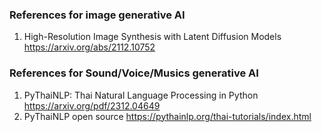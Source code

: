 ### References for image generative AI
1. High-Resolution Image Synthesis with Latent Diffusion Models https://arxiv.org/abs/2112.10752 <br>


### References for Sound/Voice/Musics generative AI 
1. PyThaiNLP: Thai Natural Language Processing in Python https://arxiv.org/pdf/2312.04649 <br>
2. PyThaiNLP open source https://pythainlp.org/thai-tutorials/index.html

